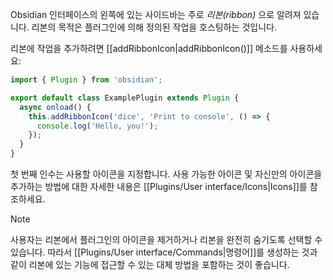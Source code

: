Obsidian 인터페이스의 왼쪽에 있는 사이드바는 주로 _리본(ribbon)_ 으로 알려져 있습니다. 리본의 목적은 플러그인에 의해 정의된 작업을 호스팅하는 것입니다.

리본에 작업을 추가하려면 [[addRibbonIcon|addRibbonIcon()]] 메소드를 사용하세요:

```ts
import { Plugin } from 'obsidian';

export default class ExamplePlugin extends Plugin {
  async onload() {
    this.addRibbonIcon('dice', 'Print to console', () => {
      console.log('Hello, you!');
    });
  }
}
```

첫 번째 인수는 사용할 아이콘을 지정합니다. 사용 가능한 아이콘 및 자신만의 아이콘을 추가하는 방법에 대한 자세한 내용은 [[Plugins/User interface/Icons|Icons]]를 참조하세요.

> [!note]
> 사용자는 리본에서 플러그인의 아이콘을 제거하거나 리본을 완전히 숨기도록 선택할 수 있습니다. 따라서 [[Plugins/User interface/Commands|명령어]]를 생성하는 것과 같이 리본에 있는 기능에 접근할 수 있는 대체 방법을 포함하는 것이 좋습니다.
